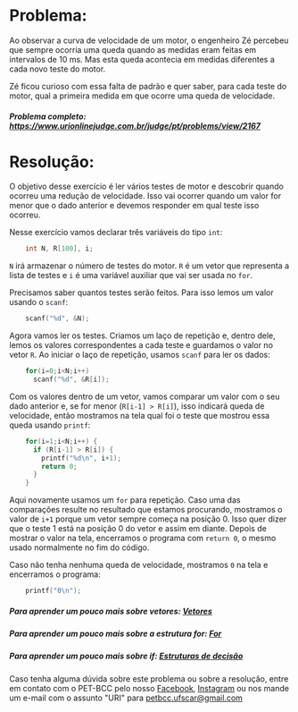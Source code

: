 # Problema:

Ao observar a curva de velocidade de um motor, o engenheiro Zé percebeu que sempre ocorria uma queda quando as medidas eram feitas em intervalos de 10 ms. Mas esta queda acontecia em medidas diferentes a cada novo teste do motor.

Zé ficou curioso com essa falta de padrão e quer saber, para cada teste do motor, qual a primeira medida em que ocorre uma queda de velocidade.

##### Problema completo: https://www.urionlinejudge.com.br/judge/pt/problems/view/2167

# Resolução:

O objetivo desse exercício é ler vários testes de motor e descobrir quando ocorreu uma redução de velocidade. Isso vai ocorrer quando um valor for menor que o dado anterior e devemos responder em qual teste isso ocorreu.

Nesse exercício vamos declarar três variáveis do tipo `int`:
```c
    int N, R[100], i;
```
`N` irá armazenar o número de testes do motor. `R` é um vetor que representa a lista de testes e `i` é uma variável auxiliar que vai ser usada no `for`.

Precisamos saber quantos testes serão feitos. Para isso lemos um valor usando o `scanf`:
```c
    scanf("%d", &N);
```
Agora vamos ler os testes. Criamos um laço de repetição e, dentro dele, lemos os valores correspondentes a cada teste e guardamos o valor no vetor `R`. Ao iniciar o laço de repetição, usamos `scanf` para ler os dados:
```c
    for(i=0;i<N;i++)
      scanf("%d", &R[i]);
```
Com os valores dentro de um vetor, vamos comparar um valor com o seu dado anterior e, se for menor (`R[i-1] > R[i]`), isso indicará queda de velocidade, então mostramos na tela qual foi o teste que mostrou essa queda usando `printf`:
```c
    for(i=1;i<N;i++) {
      if (R[i-1] > R[i]) {
        printf("%d\n", i+1);
        return 0;
      }
    }
```
Aqui novamente usamos um `for` para repetição. Caso uma das comparações resulte no resultado que estamos procurando, mostramos o valor de `i+1` porque um vetor sempre começa na posição 0. Isso quer dizer que o teste 1 está na posição 0 do vetor e assim em diante. Depois de mostrar o valor na tela, encerramos o programa com `return 0`, o mesmo usado normalmente no fim do código.

Caso não tenha nenhuma queda de velocidade, mostramos `0` na tela e encerramos o programa:
```c
    printf("0\n");
```
##### Para aprender um pouco mais sobre vetores: [Vetores](http://linguagemc.com.br/vetores-ou-arrays-em-linguagem-c/)
##### Para aprender um pouco mais sobre a estrutura for: [For](http://linguagemc.com.br/a-estrutura-de-repeticao-for-em-c/)
##### Para aprender um pouco mais sobre if: [Estruturas de decisão](http://linguagemc.com.br/estrutura-de-decisao-if-em-linguagem-c/)

Caso tenha alguma dúvida sobre este problema ou sobre a resolução, entre em contato com o PET-BCC pelo nosso
[Facebook](https://www.facebook.com/petbcc/),
[Instagram](https://www.instagram.com/petbcc.ufscar/)
ou nos mande um e-mail com o assunto "URI" para  petbcc.ufscar@gmail.com

